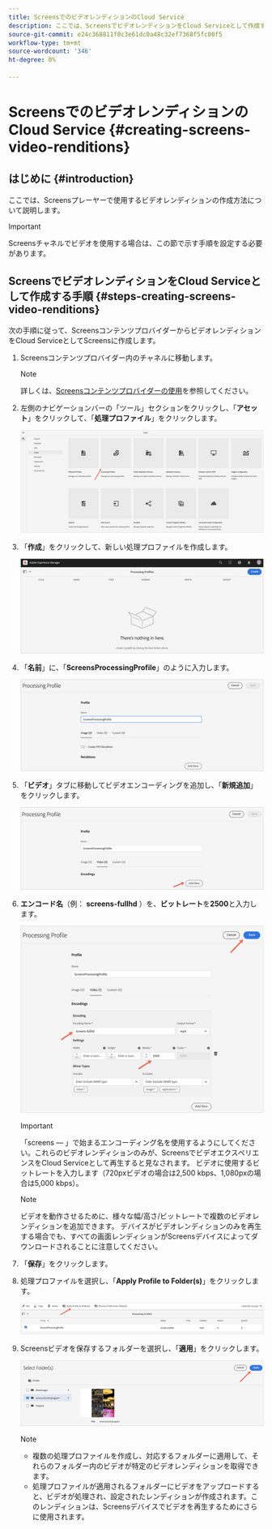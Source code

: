 ```yaml
---
title: ScreensでのビデオレンディションのCloud Service
description: ここでは、ScreensでビデオレンディションをCloud Serviceとして作成する方法について説明します。
source-git-commit: e24c368811f0c3e61dc0a48c32ef7368f5fc00f5
workflow-type: tm+mt
source-wordcount: '346'
ht-degree: 0%

---
```



# ScreensでのビデオレンディションのCloud Service {#creating-screens-video-renditions}

## はじめに {#introduction}

ここでは、Screensプレーヤーで使用するビデオレンディションの作成方法について説明します。

>[!IMPORTANT]
>Screensチャネルでビデオを使用する場合は、この節で示す手順を設定する必要があります。

## ScreensでビデオレンディションをCloud Serviceとして作成する手順 {#steps-creating-screens-video-renditions}

次の手順に従って、ScreensコンテンツプロバイダーからビデオレンディションをCloud ServiceとしてScreensに作成します。

1. Screensコンテンツプロバイダー内のチャネルに移動します。

   >[!NOTE]
   >詳しくは、[Screensコンテンツプロバイダーの使用](https://experienceleague.adobe.com/docs/experience-manager-cloud-service/screens-as-cloud-service/configure-screens-cloud/using-screens-content-provider.html?lang=en#screens-content-provider)を参照してください。

1. 左側のナビゲーションバーの「ツール」セクションをクリックし、「**アセット**」をクリックして、「**処理プロファイル**」をクリックします。

   ![](/help/screens-cloud/assets/configure/screens-cp-3.png)

1. 「**作成**」をクリックして、新しい処理プロファイルを作成します。

   ![](/help/screens-cloud/assets/configure/screens-video-2.png)

1. 「**名前**」に、「**ScreensProcessingProfile**」のように入力します。

   ![](/help/screens-cloud/assets/configure/screens-video-3.png)

1. 「**ビデオ**」タブに移動してビデオエンコーディングを追加し、「**新規追加**」をクリックします。

   ![](/help/screens-cloud/assets/configure/screens-video-4a.png)

1. **エンコード名**（例： **screens-fullhd** ）を、**ビットレート**&#x200B;を&#x200B;**2500**&#x200B;と入力します。

   ![](/help/screens-cloud/assets/configure/screens-video-4.png)

   >[!IMPORTANT]
   >「screens — 」で始まるエンコーディング名を使用するようにしてください。これらのビデオレンディションのみが、ScreensでビデオエクスペリエンスをCloud Serviceとして再生すると見なされます。 ビデオに使用するビットレートを入力します（720pxビデオの場合は2,500 kbps、1,080pxの場合は5,000 kbps）。

   >[!NOTE]
   >ビデオを動作させるために、様々な幅/高さ/ビットレートで複数のビデオレンディションを追加できます。 デバイスがビデオレンディションのみを再生する場合でも、すべての画面レンディションがScreensデバイスによってダウンロードされることに注意してください。

1. 「**保存**」をクリックします。

1. 処理プロファイルを選択し、「**Apply Profile to Folder(s)**」をクリックします。

   ![](/help/screens-cloud/assets/configure/screens-video-5.png)

1. Screensビデオを保存するフォルダーを選択し、「**適用**」をクリックします。

   ![](/help/screens-cloud/assets/configure/screens-video-6.png)

   >[!NOTE]
   >* 複数の処理プロファイルを作成し、対応するフォルダーに適用して、それらのフォルダー内のビデオが特定のビデオレンディションを取得できます。
   >* 処理プロファイルが適用されるフォルダーにビデオをアップロードすると、ビデオが処理され、設定されたレンディションが作成されます。このレンディションは、Screensデバイスでビデオを再生するためにさらに使用されます。



